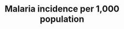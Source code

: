 ---
comments_and_limitations: The US CDC is not able to report.  The only cases in the
  US are related to travel and there are very few.
data_non_statistical: false
date_metadata_updated: February, 2018
goal_meta_link: http://unstats.un.org/sdgs/files/metadata-compilation/Metadata-Goal-3.pdf
graph_title: Are there statistically-significant cases of malaria (unrelated to travel)
  in the US?
graph_type: binary
has_metadata: true
indicator: 3.3.3
indicator_definition: Number of malaria cases per 1000 persons per year.
indicator_name: Malaria incidence per 1,000 population
indicator_sort_order: 03-03-03
indicator_variable: malaria
layout: indicator
method_of_computation: Number of malaria cases / Population at risk (number of people
  living in areas where malaria transmission occurs) Method of measurement Complete
  data on malaria cases reported through surveillance systems are the best source
  of data but are rarely available for large populations. Reported data on malaria
  cases generally need to be corrected for extent of health service use, incompleteness
  of reporting and lack of case confirmation. In high transmission areas with limited
  health service data but with good data on parasite prevalence the number of cases
  can be estimated from parasite prevalence.''The denominator is estimated, using
  risk mapping and population data. Method of estimation WHO compiles data on reported
  confirmed cases of malaria, submitted by national malaria control programmes and
  estimates the extent of underreporting.''Where necessary the number of cases are
  inferred from parasite prevalence surveys.''
national_geographical_coverage: United States
permalink: /3-3-3/
published: true
reporting_status: complete
sdg_goal: 3
source_active_1: true
source_agency_staff_email_1: Jennifer Madans
source_agency_survey_dataset_1: NCHS
source_notes_1: null
source_organisation_1: NCHS
source_title_1: null
source_url_1: https://www.cdc.gov/malaria/
source_url_text_1: https://www.cdc.gov/malaria/
target: By 2030, end the epidemics of AIDS, tuberculosis, malaria and neglected tropical
  diseases and combat hepatitis, water-borne diseases and other communicable diseases.
target_id: '3.3'
title: Malaria incidence per 1,000 population
un_custodial_agency: WHO
un_designated_tier: '1'
variable_description: null
variable_notes: null
---